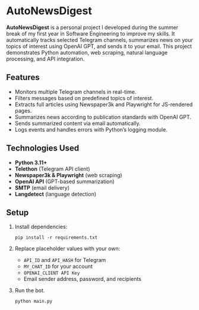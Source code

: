 # AutoNewsDigest

**AutoNewsDigest** is a personal project I developed during the summer break of my first year in Software Engineering to improve my skills. It automatically tracks selected Telegram channels, summarizes news on your topics of interest using OpenAI GPT, and sends it to your email. This project demonstrates Python automation, web scraping, natural language processing, and API integration.

## Features

- Monitors multiple Telegram channels in real-time.
- Filters messages based on predefined topics of interest.
- Extracts full articles using Newspaper3k and Playwright for JS-rendered pages.
- Summarizes news according to publication standards with OpenAI GPT.
- Sends summarized content via email automatically.
- Logs events and handles errors with Python’s logging module.

## Technologies Used

- **Python 3.11+**
- **Telethon** (Telegram API client)
- **Newspaper3k & Playwright** (web scraping)
- **OpenAI API** (GPT-based summarization)
- **SMTP** (email delivery)
- **Langdetect** (language detection)

## Setup

1. Install dependencies:
   ```
   pip install -r requirements.txt
   ```
2. Replace placeholder values with your own:
   - `API_ID` and `API_HASH` for Telegram
   - `MY_CHAT_ID` for your account
   - `OPENAI_CLIENT API Key`
   - Email sender address, password, and recipients
     
3. Run the bot.
    ```
   python main.py
   ```
